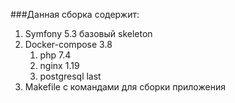 ###Данная сборка содержит:

1. Symfony 5.3 базовый skeleton
2. Docker-compose 3.8
   1. php 7.4
   2. nginx 1.19
   3. postgresql last
3. Makefile с командами для сборки приложения
